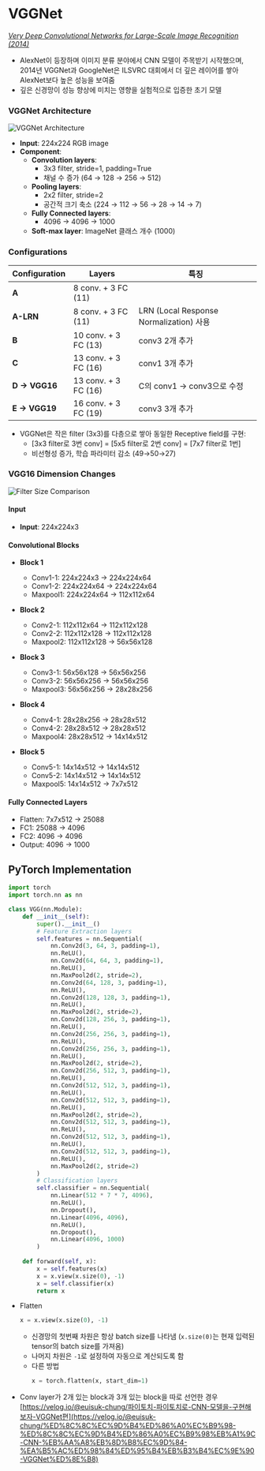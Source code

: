 # VGGNet

[*Very Deep Convolutional Networks for Large-Scale Image Recognition (2014)*](https://arxiv.org/abs/1409.1556)

- AlexNet이 등장하며 이미지 분류 분야에서 CNN 모델이 주목받기 시작했으며, 2014년 VGGNet과 GoogleNet은 ILSVRC 대회에서 더 깊은 레이어를 쌓아 AlexNet보다 높은 성능을 보여줌
- 깊은 신경망이 성능 향상에 미치는 영향을 실험적으로 입증한 초기 모델


### VGGNet Architecture
![VGGNet Architecture](https://github.com/user-attachments/assets/fa92564c-22bf-4df3-862c-01f17c51b639)

- **Input**: 224x224 RGB image
- **Component**:
  - **Convolution layers**: 
    - 3x3 filter, stride=1, padding=True
    - 채널 수 증가 (64 → 128 → 256 → 512)
  - **Pooling layers**:
    - 2x2 filter, stride=2 
    - 공간적 크기 축소 (224 → 112 → 56 → 28 → 14 → 7)
  - **Fully Connected layers**:
    - 4096 → 4096 → 1000
  - **Soft-max layer**: ImageNet 클래스 개수 (1000)

### Configurations

| **Configuration** | **Layers**           | **특징**                                    |
|-------------------|---------------------|-----------------------------------------|
| **A**            | 8 conv. + 3 FC (11) |                                           |
| **A-LRN**        | 8 conv. + 3 FC (11) | LRN (Local Response Normalization) 사용   |
| **B**            | 10 conv. + 3 FC (13)| conv3 2개 추가                            |
| **C**            | 13 conv. + 3 FC (16)| conv1 3개 추가                            |
| **D → VGG16**    | 13 conv. + 3 FC (16)| C의 conv1 → conv3으로 수정                |
| **E → VGG19**    | 16 conv. + 3 FC (19)| conv3 3개 추가                            |

- VGGNet은 작은 filter (3x3)를 다층으로 쌓아 동일한 Receptive field를 구현:
  - [3x3 filter로 3번 conv] = [5x5 filter로 2번 conv] = [7x7 filter로 1번]
  - 비선형성 증가, 학습 파라미터 감소 (49→50→27)


### VGG16 Dimension Changes
![Filter Size Comparison](https://github.com/user-attachments/assets/c75421a4-8f12-41a0-bc69-7d9f4511c338)

#### Input
- **Input**: 224x224x3

#### Convolutional Blocks

- **Block 1**
  - Conv1-1: 224x224x3 → 224x224x64
  - Conv1-2: 224x224x64 → 224x224x64
  - Maxpool1: 224x224x64 → 112x112x64

- **Block 2**
  - Conv2-1: 112x112x64 → 112x112x128
  - Conv2-2: 112x112x128 → 112x112x128
  - Maxpool2: 112x112x128 → 56x56x128

- **Block 3**
  - Conv3-1: 56x56x128 → 56x56x256
  - Conv3-2: 56x56x256 → 56x56x256
  - Maxpool3: 56x56x256 → 28x28x256

- **Block 4**
  - Conv4-1: 28x28x256 → 28x28x512
  - Conv4-2: 28x28x512 → 28x28x512
  - Maxpool4: 28x28x512 → 14x14x512

- **Block 5**
  - Conv5-1: 14x14x512 → 14x14x512
  - Conv5-2: 14x14x512 → 14x14x512
  - Maxpool5: 14x14x512 → 7x7x512

#### Fully Connected Layers
- Flatten: 7x7x512 → 25088
- FC1: 25088 → 4096
- FC2: 4096 → 4096
- Output: 4096 → 1000



## PyTorch Implementation

```python
import torch
import torch.nn as nn

class VGG(nn.Module):
    def __init__(self):
        super().__init__()
        # Feature Extraction layers
        self.features = nn.Sequential(
            nn.Conv2d(3, 64, 3, padding=1),
            nn.ReLU(),
            nn.Conv2d(64, 64, 3, padding=1),
            nn.ReLU(),
            nn.MaxPool2d(2, stride=2),
            nn.Conv2d(64, 128, 3, padding=1),
            nn.ReLU(),
            nn.Conv2d(128, 128, 3, padding=1),
            nn.ReLU(),
            nn.MaxPool2d(2, stride=2),
            nn.Conv2d(128, 256, 3, padding=1),
            nn.ReLU(),
            nn.Conv2d(256, 256, 3, padding=1),
            nn.ReLU(),
            nn.Conv2d(256, 256, 3, padding=1),
            nn.ReLU(),
            nn.MaxPool2d(2, stride=2),
            nn.Conv2d(256, 512, 3, padding=1),
            nn.ReLU(),
            nn.Conv2d(512, 512, 3, padding=1),
            nn.ReLU(),
            nn.Conv2d(512, 512, 3, padding=1),
            nn.ReLU(),
            nn.MaxPool2d(2, stride=2),
            nn.Conv2d(512, 512, 3, padding=1),
            nn.ReLU(),
            nn.Conv2d(512, 512, 3, padding=1),
            nn.ReLU(),
            nn.Conv2d(512, 512, 3, padding=1),
            nn.ReLU(),
            nn.MaxPool2d(2, stride=2)
        )
        # Classification layers
        self.classifier = nn.Sequential(
            nn.Linear(512 * 7 * 7, 4096),
            nn.ReLU(),
            nn.Dropout(),
            nn.Linear(4096, 4096),
            nn.ReLU(),
            nn.Dropout(),
            nn.Linear(4096, 1000)
        )
        
    def forward(self, x):
        x = self.features(x)
        x = x.view(x.size(0), -1)
        x = self.classifier(x)
        return x
```
- Flatten
    ```python
    x = x.view(x.size(0), -1)
    ```
    - 신경망의 첫번째 차원은 항상 batch size를 나타냄 (`x.size(0)`는 현재 입력된 tensor의 batch size를 가져옴)
    - 나머지 차원은 `-1`로 설정하여 자동으로 계산되도록 함
    - 다른 방법
        ```python
        x = torch.flatten(x, start_dim=1)
        ```       
- Conv layer가 2개 있는 block과 3개 있는 block을 따로 선언한 경우 
[https://velog.io/@euisuk-chung/파이토치-파이토치로-CNN-모델을-구현해보자-VGGNet편](https://velog.io/@euisuk-chung/%ED%8C%8C%EC%9D%B4%ED%86%A0%EC%B9%98-%ED%8C%8C%EC%9D%B4%ED%86%A0%EC%B9%98%EB%A1%9C-CNN-%EB%AA%A8%EB%8D%B8%EC%9D%84-%EA%B5%AC%ED%98%84%ED%95%B4%EB%B3%B4%EC%9E%90-VGGNet%ED%8E%B8)
